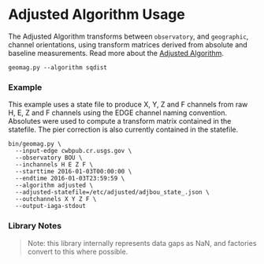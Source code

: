 Adjusted Algorithm Usage
========================

The Adjusted Algorithm transforms between `observatory`, and
`geographic`, channel orientations, using transform matrices
derived from absolute and baseline measurements.  Read more about
the [Adjusted Algorithm](./Adjusted.md).

`geomag.py --algorithm sqdist`

### Example

This example uses a state file to produce X, Y, Z and F channels
from raw H, E, Z and F channels using the EDGE channel naming
convention.  Absolutes were used to compute a transform matrix
contained in the statefile.  The pier correction is also currently
contained in the statefile.

    bin/geomag.py \
      --input-edge cwbpub.cr.usgs.gov \
      --observatory BOU \
      --inchannels H E Z F \
      --starttime 2016-01-03T00:00:00 \
      --endtime 2016-01-03T23:59:59 \
      --algorithm adjusted \
      --adjusted-statefile=/etc/adjusted/adjbou_state_.json \
      --outchannels X Y Z F \
      --output-iaga-stdout


### Library Notes

> Note: this library internally represents data gaps as NaN, and
factories
> convert to this where possible.
